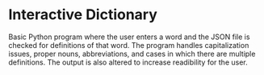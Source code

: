# Interactive Dictionary
Basic Python program where the user enters a word and the JSON file is checked for definitions of that word. The program handles capitalization issues, proper nouns, abbreviations, and cases in which there are multiple definitions. The output is also altered to increase readibility for the user.
